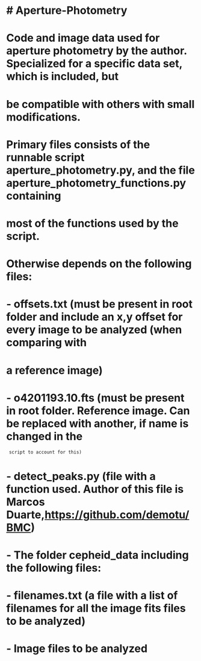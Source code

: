 # # Aperture-Photometry
# Code and image data used for aperture photometry by the author. Specialized for a specific data set, which is included, but
# be compatible with others with small modifications.

# Primary files consists of the runnable script aperture_photometry.py, and the file aperture_photometry_functions.py containing
# most of the functions used by the script.

# Otherwise depends on the following files:
# - offsets.txt (must be present in root folder and include an x,y offset for every image to be analyzed (when comparing with
#    a reference image)
# - o4201193.10.fts (must be present in root folder. Reference image. Can be replaced with another, if name is changed in the
     script to account for this)
# - detect_peaks.py (file with a function used. Author of this file is Marcos Duarte,https://github.com/demotu/BMC)
# - The folder cepheid_data including the following files:
#         - filenames.txt (a file with a list of filenames for all the image fits files to be analyzed)
#         - Image files to be analyzed
